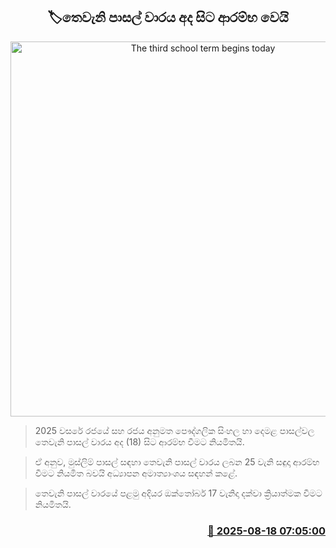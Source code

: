 <p align='center'><b><h2 align='center' title='The third school term begins today'>🏷තෙවැනි පාසල් වාරය අද සිට ආරම්භ වෙයි</h2></b></p>
<p align='center'><img src='https://helakuru.sgp1.cdn.digitaloceanspaces.com/esana/images/lib/school-bag.jpg' width='600' alt='The third school term begins today'></p>

> 2025 වසරේ රජයේ සහ රජය අනුමත පෞද්ගලික සිංහල හා දෙමළ පාසල්වල තෙවැනි පාසල් වාරය අද (18) සිට ආරම්භ වීමට නියමිතයි.

> ඒ අනුව, මුස්ලිම් පාසල් සඳහා තෙවැනි පාසල් වාරය ලබන 25 වැනි සඳුදා ආරම්භ වීමට නියමිත බවයි අධ්‍යාපන අමාත්‍යාංශය සඳහන් කළේ.

> තෙවැනි පාසල් වාරයේ පළමු අදියර ඔක්තෝබර් 17 වැනිදා දක්වා ක්‍රියාත්මක වීමට නියමිතයි.



<h3 align='right'><a href='https://www.helakuru.lk/esana/p/112764/'>📅 2025-08-18 07:05:00</a></h3>
